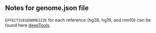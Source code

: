 
## Notes for **genome.json** file

`EFFECTIVEGENOMESIZE` for each reference (hg38, hg19, and mm10) can be found here [deepTools](https://deeptools.readthedocs.io/en/develop/content/feature/effectiveGenomeSize.html).